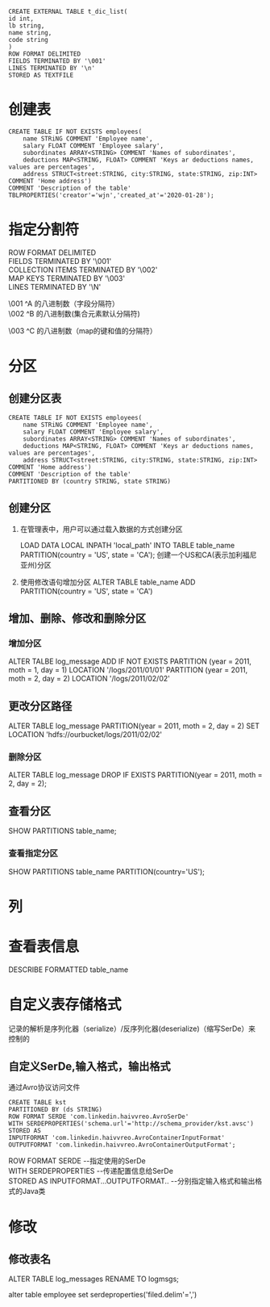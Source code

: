 ```
CREATE EXTERNAL TABLE t_dic_list(
id int,
lb string,
name string,
code string
)
ROW FORMAT DELIMITED
FIELDS TERMINATED BY '\001'
LINES TERMINATED BY '\n'
STORED AS TEXTFILE

```
# 创建表
```
CREATE TABLE IF NOT EXISTS employees(
    name STRiNG COMMENT 'Employee name',
    salary FLOAT COMMENT 'Employee salary',
    subordinates ARRAY<STRING> COMMENT 'Names of subordinates',
    deductions MAP<STRING, FLOAT> COMMENT 'Keys ar deductions names, values are percentages',
    address STRUCT<street:STRING, city:STRING, state:STRING, zip:INT> COMMENT 'Home address')
COMMENT 'Description of the table'
TBLPROPERTIES('creator'='wjn','created_at'='2020-01-28');
```
# 指定分割符

ROW FORMAT DELIMITED  
FIELDS TERMINATED BY '\001'  
COLLECTION ITEMS TERMINATED BY '\002'  
MAP KEYS TERMINATED BY '\003'  
LINES TERMINATED BY '\N'

\001 ^A 的八进制数（字段分隔符）  
\002 ^B 的八进制数(集合元素默认分隔符)  

\003 ^C 的八进制数（map的键和值的分隔符）

# 分区

## 创建分区表


```
CREATE TABLE IF NOT EXISTS employees(
    name STRiNG COMMENT 'Employee name',
    salary FLOAT COMMENT 'Employee salary',
    subordinates ARRAY<STRING> COMMENT 'Names of subordinates',
    deductions MAP<STRING, FLOAT> COMMENT 'Keys ar deductions names, values are percentages',
    address STRUCT<street:STRING, city:STRING, state:STRING, zip:INT> COMMENT 'Home address')
COMMENT 'Description of the table'
PARTITIONED BY (country STRING, state STRING)
```

## 创建分区

1. 在管理表中，用户可以通过载入数据的方式创建分区

    LOAD DATA LOCAL INPATH 'local_path' INTO TABLE table_name PARTITION(country = 'US', state = 'CA');
创建一个US和CA(表示加利福尼亚州)分区

2. 使用修改语句增加分区
    ALTER TABLE table_name ADD PARTITION(country = 'US', state = 'CA')

## 增加、删除、修改和删除分区

### 增加分区
ALTER TALBE log_message ADD IF NOT EXISTS
PARTITION (year = 2011, moth = 1, day = 1) LOCATION '/logs/2011/01/01'
PARTITION (year = 2011, moth = 2, day = 2) LOCATION '/logs/2011/02/02'

## 更改分区路径

ALTER TABLE log_message PARTITION(year = 2011, moth = 2, day = 2)
SET LOCATION 'hdfs://ourbucket/logs/2011/02/02'

### 删除分区

ALTER TABLE log_message DROP IF EXISTS PARTITION(year = 2011, moth = 2, day = 2);

## 查看分区

SHOW PARTITIONS table_name;

### 查看指定分区
SHOW PARTITIONS table_name PARTITION(country='US');

# 列


# 查看表信息

DESCRIBE FORMATTED table_name


# 自定义表存储格式

记录的解析是序列化器（serialize）/反序列化器(deserialize)（缩写SerDe）来控制的

## 自定义SerDe,输入格式，输出格式

通过Avro协议访问文件

```
CREATE TABLE kst
PARTITIONED BY (ds STRING)
ROW FORMAT SERDE 'com.linkedin.haivvreo.AvroSerDe'
WITH SERDEPROPERTIES('schema.url'='http://schema_provider/kst.avsc')
STORED AS 
INPUTFORMAT 'com.linkedin.haivvreo.AvroContainerInputFormat'
OUTPUTFORMAT 'com.linkedin.haivvreo.AvroContainerOutputFormat';
```

ROW FORMAT SERDE --指定使用的SerDe  
WITH SERDEPROPERTIES --传递配置信息给SerDe  
STORED AS INPUTFORMAT...OUTPUTFORMAT.. --分别指定输入格式和输出格式的Java类

# 修改

## 修改表名

ALTER TABLE log_messages RENAME TO logmsgs;


alter table employee set serdeproperties('filed.delim'=',')